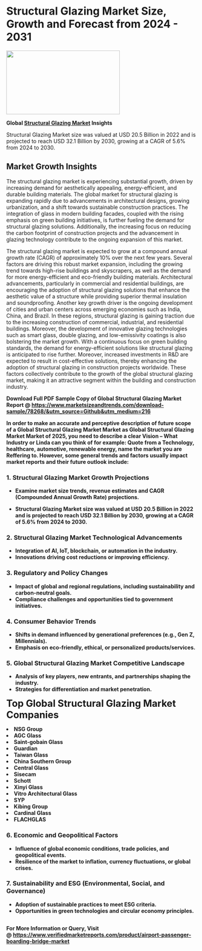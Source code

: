 <H1>Structural Glazing Market Size, Growth and Forecast from 2024 - 2031</H1><img class="aligncenter size-medium wp-image-584254" src="https://thirdeyenews.in/wp-content/uploads/2024/09/Global-Market-Research-300x168.jpeg" alt="" width="300" height="168" /><p><strong>Global&nbsp;<a href="https://www.marketsizeandtrends.com/download-sample/78268/&amp;utm_source=Github&utm_medium=216">Structural Glazing Market</a> Insights</strong></p><p>Structural Glazing Market size was valued at USD 20.5 Billion in 2022 and is projected to reach USD 32.1 Billion by 2030, growing at a CAGR of 5.6% from 2024 to 2030.</p><p><h2>Market Growth Insights</h2> <p>The structural glazing market is experiencing substantial growth, driven by increasing demand for aesthetically appealing, energy-efficient, and durable building materials. The global market for structural glazing is expanding rapidly due to advancements in architectural designs, growing urbanization, and a shift towards sustainable construction practices. The integration of glass in modern building facades, coupled with the rising emphasis on green building initiatives, is further fueling the demand for structural glazing solutions. Additionally, the increasing focus on reducing the carbon footprint of construction projects and the advancement in glazing technology contribute to the ongoing expansion of this market.</p> <p><strong></strong></p> <p>The structural glazing market is expected to grow at a compound annual growth rate (CAGR) of approximately 10% over the next few years. Several factors are driving this robust market expansion, including the growing trend towards high-rise buildings and skyscrapers, as well as the demand for more energy-efficient and eco-friendly building materials. Architectural advancements, particularly in commercial and residential buildings, are encouraging the adoption of structural glazing solutions that enhance the aesthetic value of a structure while providing superior thermal insulation and soundproofing. Another key growth driver is the ongoing development of cities and urban centers across emerging economies such as India, China, and Brazil. In these regions, structural glazing is gaining traction due to the increasing construction of commercial, industrial, and residential buildings. Moreover, the development of innovative glazing technologies such as smart glass, double glazing, and low-emissivity coatings is also bolstering the market growth. With a continuous focus on green building standards, the demand for energy-efficient solutions like structural glazing is anticipated to rise further. Moreover, increased investments in R&D are expected to result in cost-effective solutions, thereby enhancing the adoption of structural glazing in construction projects worldwide. These factors collectively contribute to the growth of the global structural glazing market, making it an attractive segment within the building and construction industry. <p><strong></p><p><span class=""><strong>Download Full PDF Sample Copy of Global Structural Glazing Market Report</strong> @ <a href="https://www.marketsizeandtrends.com/download-sample/78268/&amp;utm_source=Github&utm_medium=216" target="_blank">https://www.marketsizeandtrends.com/download-sample/78268/&amp;utm_source=Github&utm_medium=216</a></span></p><p>In order to make an accurate and perceptive description of future scope of a Global&nbsp;Structural Glazing Market Market as Global&nbsp;Structural Glazing Market Market of 2025, you need to describe a clear Vision &ndash; What Industry or Linda can you think of for example: Quote from a Technology, healthcare, automotive, renewable energy, name the market you are Reffering to. However, some general trends and factors usually impact market reports and their future outlook include:</p><h3>1.&nbsp;<strong>Structural Glazing Market Growth Projections</strong></h3><ul><li>Examine market size trends, revenue estimates and CAGR (Compounded Annual Growth Rate) projections.</li><li><p>Structural Glazing Market size was valued at USD 20.5 Billion in 2022 and is projected to reach USD 32.1 Billion by 2030, growing at a CAGR of 5.6% from 2024 to 2030.</p></li></ul><h3>2.&nbsp;<strong>Structural Glazing Market Technological Advancements</strong></h3><ul><li>Integration of AI, IoT, blockchain, or automation in the industry.</li><li>Innovations driving cost reductions or improving efficiency.</li></ul><h3>3.&nbsp;<strong>Regulatory and Policy Changes</strong></h3><ul><li>Impact of global and regional regulations, including sustainability and carbon-neutral goals.</li><li>Compliance challenges and opportunities tied to government initiatives.</li></ul><h3>4.&nbsp;<strong>Consumer Behavior Trends</strong></h3><ul><li>Shifts in demand influenced by generational preferences (e.g., Gen Z, Millennials).</li><li>Emphasis on eco-friendly, ethical, or personalized products/services.</li></ul><h3>5.&nbsp;<strong>Global Structural Glazing Market Competitive Landscape</strong></h3><ul><li>Analysis of key players, new entrants, and partnerships shaping the industry.</li><li>Strategies for differentiation and market penetration.</li></ul><p data-pm-slice="1 1 []"><span style="color: inherit; font-family: inherit; font-size: 25px;">Top Global Structural Glazing Market Companies</span></p><div class="" data-test-id=""><p><li>NSG Group</li><li> AGC Glass</li><li> Saint-gobain Glass</li><li> Guardian</li><li> Taiwan Glass</li><li> China Southern Group</li><li> Central Glass</li><li> Sisecam</li><li> Schott</li><li> Xinyi Glass</li><li> Vitro Architectural Glass</li><li> SYP</li><li> Kibing Group</li><li> Cardinal Glass</li><li> FLACHGLAS</li></p></div><h3>6.&nbsp;<strong>Economic and Geopolitical Factors</strong></h3><ul><li>Influence of global economic conditions, trade policies, and geopolitical events.</li><li>Resilience of the market to inflation, currency fluctuations, or global crises.</li></ul><h3>7.&nbsp;<strong>Sustainability and ESG (Environmental, Social, and Governance)</strong></h3><ul><li>Adoption of sustainable practices to meet ESG criteria.</li><li>Opportunities in green technologies and circular economy principles.</li></ul><h2><strong style="font-size: 14px;">For More Information or Query, Visit @&nbsp;</strong><a style="background-color: #ffffff; font-size: 14px;" href="https://www.marketsizeandtrends.com/report/structural-glazing-market/" target="_blank">https://www.verifiedmarketreports.com/product/airport-passenger-boarding-bridge-market</a></h2>
